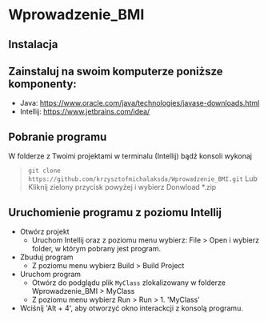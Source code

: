 # Wprowadzenie_BMI
## Instalacja
## Zainstaluj na swoim komputerze poniższe komponenty:
- Java: https://www.oracle.com/java/technologies/javase-downloads.html
- Intellij: https://www.jetbrains.com/idea/

## Pobranie programu
W folderze z Twoimi projektami w terminalu (Intellij) bądź konsoli wykonaj
>`git clone https://github.com/krzysztofmichalaksda/Wprowadzenie_BMI.git`
Lub
Kliknij zielony przycisk powyżej i wybierz Donwload *.zip

## Uruchomienie programu z poziomu Intellij
- Otwórz projekt
  - Uruchom Intellij oraz z poziomu menu wybierz: File > Open i wybierz folder, w którym pobrany jest program.
- Zbuduj program
  - Z poziomu menu wybierz Build > Build Project
- Uruchom program 
  - Otwórz do podglądu plik `MyClass` zlokalizowany w folderze Wprowadzenie_BMI > MyClass
  - Z poziomu menu wybierz Run > Run > 1. 'MyClass'
- Wciśnij 'Alt + 4', aby otworzyć okno interackcji z konsolą programu.
